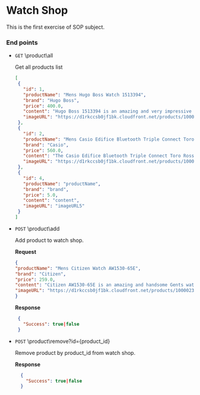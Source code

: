 # Watch Shop

This is the first exercise of SOP subject.

### End points
- `GET` \product\all

   Get all products list
   
   ```json
  [
    {
      "id": 1,
      "productName": "Mens Hugo Boss Watch 1513394",
      "brand": "Hugo Boss",
      "price": 400.0,
      "content": "Hugo Boss 1513394 is an amazing and very impressive Gents watch. Material of the case is Stainless Steel while the dial colour is White. In regards to the water resistance, the watch has got a resistancy up to 50 metres. It means it can be submerged in water for periods, so can be used for swimming and fishing. It is not reccomended for high impact water sports. We ship it with an original box and a guarantee from the manufacturer.",
      "imageURL": "https://d1rkccsb0jf1bk.cloudfront.net/products/100029622/main/large/1513394.jpg"
    },
    {
      "id": 2,
      "productName": "Mens Casio Edifice Bluetooth Triple Connect Toro Rosso Special Edition Alarm Chronograph Watch EQB-800TR-1AER",
      "brand": "Casio",
      "price": 560.0,
      "content": "The Casio Edifice Bluetooth Triple Connect Toro Rosso Special Edition EQB-800TR-1AER is an amazing and attractive Gents watch. The latest iteration of Casio's Edifice family includes their new Triple Connect system, linking to radio time signals, GPS and Bluetooth to ensure your watch is constantly accurate, and display the time in over 300 city time zones around the world. ",
      "imageURL": "https://d1rkccsb0jf1bk.cloudfront.net/products/100014542/main/large/eqb-800tr-1aer-1500993057-2485.jpg"
    },
    {
      "id": 4,
      "productName": "productName",
      "brand": "brand",
      "price": 5.0,
      "content": "content",
      "imageURL": "imageURL5"
    }
  ]
  ```
  
 - `POST` \product\add
    
    Add product to watch shop.
    
    **Request**
    ```json
   {
   	"productName": "Mens Citizen Watch AW1530-65E",
   	"brand": "Citizen",
   	"price": 259.0,
   	"content": "Citizen AW1530-65E is an amazing and handsome Gents watch.",
   	"imageURL": "https://d1rkccsb0jf1bk.cloudfront.net/products/100002337/main/large/aw1530-65e_bracelet_high_res-1467210908-6942.jpg"
   }
   ```
   
   **Response**
   ```json
    {
      "Success": true|false
    }
   ```
   
 - `POST` \product\remove?id={product_id}
   
   Remove product by product_id from watch shop.
   
   **Response**
   ```json
     {
       "Success": true|false
     }
   ```
   